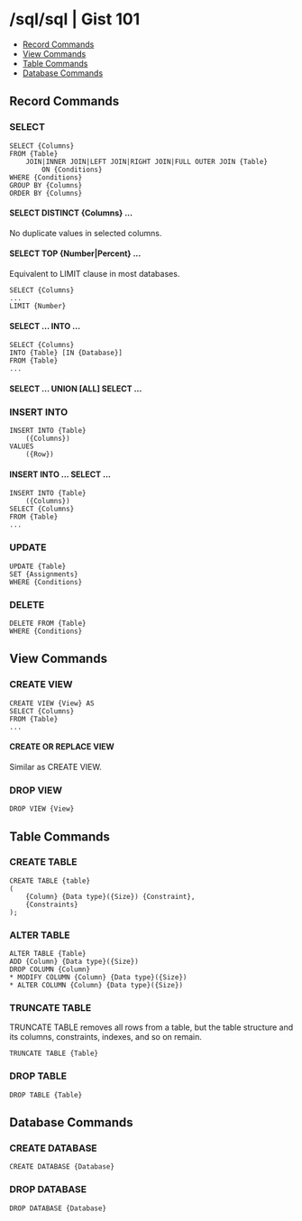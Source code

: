 /sql/sql | Gist 101
==============
* [Record Commands](#record-commands)
* [View Commands](#view-commands)
* [Table Commands](#table-commands)
* [Database Commands](#database-commands)

Record Commands
---------------

### SELECT

    SELECT {Columns}
    FROM {Table}
        JOIN|INNER JOIN|LEFT JOIN|RIGHT JOIN|FULL OUTER JOIN {Table}
            ON {Conditions}
    WHERE {Conditions}
    GROUP BY {Columns}
    ORDER BY {Columns}

#### SELECT DISTINCT {Columns} ...
No duplicate values in selected columns.

#### SELECT TOP {Number|Percent} ...
Equivalent to LIMIT clause in most databases.

    SELECT {Columns}
    ...
    LIMIT {Number}

#### SELECT ... INTO ...

    SELECT {Columns}
    INTO {Table} [IN {Database}]
    FROM {Table}
    ...

#### SELECT ... UNION [ALL] SELECT ...

### INSERT INTO

    INSERT INTO {Table}
        ({Columns})
    VALUES
        ({Row})

#### INSERT INTO ... SELECT ...

    INSERT INTO {Table}
        ({Columns})
    SELECT {Columns}
    FROM {Table}
    ...

### UPDATE

    UPDATE {Table}
    SET {Assignments}
    WHERE {Conditions}

### DELETE

    DELETE FROM {Table}
    WHERE {Conditions}

View Commands
-------------

### CREATE VIEW

    CREATE VIEW {View} AS
    SELECT {Columns}
    FROM {Table}
    ...

#### CREATE OR REPLACE VIEW
Similar as CREATE VIEW.

### DROP VIEW

    DROP VIEW {View}

Table Commands
--------------

### CREATE TABLE

    CREATE TABLE {table}
    (
        {Column} {Data type}({Size}) {Constraint},
        {Constraints}
    );

### ALTER TABLE

    ALTER TABLE {Table}
    ADD {Column} {Data type}({Size})
    DROP COLUMN {Column}
    * MODIFY COLUMN {Column} {Data type}({Size})
    * ALTER COLUMN {Column} {Data type}({Size})

### TRUNCATE TABLE
TRUNCATE TABLE removes all rows from a table, but the table structure and its columns, constraints, indexes, and so on remain.

    TRUNCATE TABLE {Table}

### DROP TABLE

    DROP TABLE {Table}

Database Commands
-----------------

### CREATE DATABASE

    CREATE DATABASE {Database}

### DROP DATABASE

    DROP DATABASE {Database}
